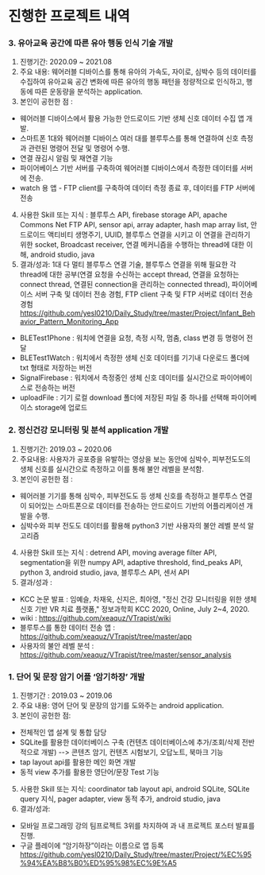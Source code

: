 # 진행한 프로젝트 내역

### 3. 유아교육 공간에 따른 유아 행동 인식 기술 개발
1) 진행기간: 2020.09 ~ 2021.08
2) 주요 내용: 웨어러블 디바이스를 통해 유아의 가속도, 자이로, 심박수 등의 데이터를 수집하여 유아교육 공간 변화에 따른 유아의 행동 패턴을 정량적으로 인식하고, 행동에 따른 운동량을 분석하는 application.
3) 본인이 공헌한 점 :
- 웨어러블 디바이스에서 활용 가능한 안드로이드 기반 생체 신호 데이터 수집 앱 개발.
- 스마트폰 1대와 웨어러블 디바이스 여러 대를 블루투스를 통해 연결하여 신호 측정과 관련된 명령어 전달 및 명령어 수행.
- 연결 끊김시 알림 및 재연결 기능
- 파이어베이스 기반 서버를 구축하여 웨어러블 디바이스에서 측정한 데이터를 서버에 전송.
- watch 용 앱 - FTP client를 구축하여 데이터 측정 종료 후, 데이터를 FTP 서버에 전송
4) 사용한 Skill 또는 지식 : 블루투스 API, firebase storage API, apache Commons Net FTP API, sensor api, array adapter, hash map array list, 안드로이드 액티비티 생명주기, UUID, 블루투스 연결을 시키고 이 연결을 관리하기 위한 socket, Broadcast receiver, 연결 메커니즘을 수행하는 thread에 대한 이해, android studio, java
5) 결과/성과:
1대 다 멀티 블루투스 연결 기술, 블루투스 연결을 위해 필요한 각 thread에 대한 공부(연결 요청을 수신하는 accept thread, 연결을 요청하는 connect thread, 연결된 connection을 관리하는 connected thread), 파이어베이스 서버 구축 및 데이터 전송 경험, FTP client 구축 및 FTP 서버로 데이터 전송 경험
https://github.com/yesl0210/Daily_Study/tree/master/Project/Infant_Behavior_Pattern_Monitoring_App

* BLETest1Phone : 워치에 연결을 요청, 측정 시작, 멈춤, class 변경 등 명령어 전달
* BLETest1Watch : 워치에서 측정한 생체 신호 데이터를 기기내 다운로드 폴더에 txt 형태로 저장하는 버전
* SignalFirebase : 워치에서 측정중인 생체 신호 데이터를 실시간으로 파이어베이스로 전송하는 버전
* uploadFile : 기기 로컬 download 폴더에 저장된 파일 중 하나를 선택해 파이어베이스 storage에 업로드

### 2. 정신건강 모니터링 및 분석 application 개발 
1) 진행기간: 2019.03 ~ 2020.06
2) 주요내용: 사용자가 공포증을 유발하는 영상을 보는 동안에 심박수, 피부전도도의 생체 신호를 실시간으로 측정하고 이를 통해 불안 레벨을 분석함. 
3) 본인이 공헌한 점 :
- 웨어러블 기기를 통해 심박수, 피부전도도 등 생체 신호를 측정하고 블루투스 연결이 되어있는 스마트폰으로 데이터를 전송하는 안드로이드 기반의 어플리케이션 개발을 수행.
- 심박수와 피부 전도도 데이터를 활용해 python3 기반 사용자의 불안 레벨 분석 알고리즘
4) 사용한 Skill 또는 지식 : detrend API, moving average filter API, segmentation을 위한 numpy API, adaptive threshold, find_peaks API, python 3, android studio, java, 블루투스 API, 센서 API
5) 결과/성과 :
* KCC 논문 발표 : 임예슬, 차재욱, 신지은, 최아영, "정신 건강 모니터링을 위한 생체신호 기반 VR 치료 플랫폼," 정보과학회 KCC 2020, Online, July 2~4, 2020.
* wiki : https://github.com/xeaquz/VTrapist/wiki
* 블루투스를 통한 데이터 전송 앱 : https://github.com/xeaquz/VTrapist/tree/master/app
* 사용자의 불안 레벨 분석 : https://github.com/xeaquz/VTrapist/tree/master/sensor_analysis

### 1. 단어 및 문장 암기 어플 ‘암기하장’ 개발
1) 진행기간 : 2019.03 ~ 2019.06
2) 주요 내용: 영어 단어 및 문장의 암기를 도와주는 android application.
3) 본인이 공헌한 점:
- 전체적인 앱 설계 및 통합 담당
- SQLite를 활용한 데이터베이스 구축 (컨텐츠 데이터베이스에 추가/조회/삭제 전반적으로 개발)
  --> 콘텐츠 암기, 컨텐츠 시험보기, 오답노트, 북마크 기능
- tap layout api를 활용한 메인 화면 개발
- 동적 view 추가를 활용한 영단어/문장 Test 기능
5) 사용한 Skill 또는 지식: coordinator tab layout api, android SQLite, SQLite query 지식, pager adapter, view 동적 추가, android studio, java
6) 결과/성과:
- 모바일 프로그래밍 강의 팀프로젝트 3위를 차지하여 과 내 프로젝트 포스터 발표를 진행.
- 구글 플레이에 “암기하장”이라는 이름으로 앱 등록
https://github.com/yesl0210/Daily_Study/tree/master/Project/%EC%95%94%EA%B8%B0%ED%95%98%EC%9E%A5

